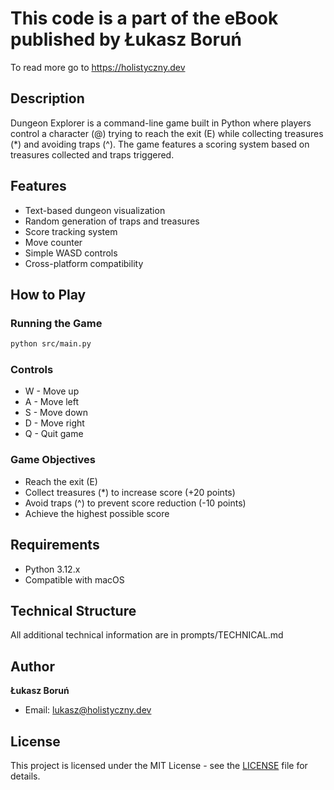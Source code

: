 
# This code is a part of the eBook published by Łukasz Boruń

To read more go to https://holistyczny.dev

## Description

Dungeon Explorer is a command-line game built in Python where players control a character (@) trying to reach the exit (E) while collecting treasures (*) and avoiding traps (^). The game features a scoring system based on treasures collected and traps triggered.

## Features

- Text-based dungeon visualization
- Random generation of traps and treasures
- Score tracking system
- Move counter
- Simple WASD controls
- Cross-platform compatibility

## How to Play

### Running the Game

```bash
python src/main.py
```

### Controls
- W - Move up
- A - Move left
- S - Move down
- D - Move right
- Q - Quit game

### Game Objectives
- Reach the exit (E)
- Collect treasures (*) to increase score (+20 points)
- Avoid traps (^) to prevent score reduction (-10 points)
- Achieve the highest possible score

## Requirements

- Python 3.12.x
- Compatible with macOS

## Technical Structure

All additional technical information are in prompts/TECHNICAL.md

## Author

**Łukasz Boruń**
- Email: lukasz@holistyczny.dev

## License

This project is licensed under the MIT License - see the [LICENSE](LICENSE) file for details.
